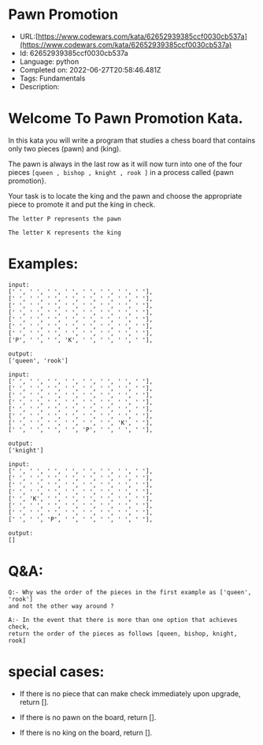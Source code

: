 # Pawn Promotion

 - URL:[https://www.codewars.com/kata/62652939385ccf0030cb537a](https://www.codewars.com/kata/62652939385ccf0030cb537a)
 - Id: 62652939385ccf0030cb537a
 - Language: python
 - Completed on: 2022-06-27T20:58:46.481Z
 - Tags: Fundamentals
 - Description:
# Welcome To Pawn Promotion Kata.


In this kata you will write a program that studies a chess board
that contains only two pieces (pawn) and (king).

The pawn is always in the last row
as it will now turn into one of the four pieces
```[queen , bishop , knight , rook ]``` in a process called {pawn promotion}.

Your task is to locate the king and the pawn and choose the appropriate piece
to promote it and put the king in check.

```The letter P represents the pawn```

```The letter K represents the king```

# Examples:
```
input:
[' ', ' ', ' ', ' ', ' ', ' ', ' ', ' '],
[' ', ' ', ' ', ' ', ' ', ' ', ' ', ' '],
[' ', ' ', ' ', ' ', ' ', ' ', ' ', ' '],
[' ', ' ', ' ', ' ', ' ', ' ', ' ', ' '],
[' ', ' ', ' ', ' ', ' ', ' ', ' ', ' '],
[' ', ' ', ' ', ' ', ' ', ' ', ' ', ' '],
[' ', ' ', ' ', ' ', ' ', ' ', ' ', ' '],
['P', ' ', ' ', 'K', ' ', ' ', ' ', ' '],

output:
['queen', 'rook']
```
```
input:
[' ', ' ', ' ', ' ', ' ', ' ', ' ', ' '],
[' ', ' ', ' ', ' ', ' ', ' ', ' ', ' '],
[' ', ' ', ' ', ' ', ' ', ' ', ' ', ' '],
[' ', ' ', ' ', ' ', ' ', ' ', ' ', ' '],
[' ', ' ', ' ', ' ', ' ', ' ', ' ', ' '],
[' ', ' ', ' ', ' ', ' ', ' ', ' ', ' '],
[' ', ' ', ' ', ' ', ' ', ' ', 'K', ' '],
[' ', ' ', ' ', ' ', 'P', ' ', ' ', ' '],

output:
['knight']
```

```
input:
[' ', ' ', ' ', ' ', ' ', ' ', ' ', ' '],
[' ', ' ', ' ', ' ', ' ', ' ', ' ', ' '],
[' ', ' ', ' ', ' ', ' ', ' ', ' ', ' '],
[' ', ' ', ' ', ' ', ' ', ' ', ' ', ' '],
[' ', 'K', ' ', ' ', ' ', ' ', ' ', ' '],
[' ', ' ', ' ', ' ', ' ', ' ', ' ', ' '],
[' ', ' ', ' ', ' ', ' ', ' ', ' ', ' '],
[' ', ' ', 'P', ' ', ' ', ' ', ' ', ' '],

output:
[]
```

# Q&A:
```
Q:- Why was the order of the pieces in the first example as ['queen', 'rook']
and not the other way around ?
```
```
A:- In the event that there is more than one option that achieves check,
return the order of the pieces as follows [queen, bishop, knight, rook]
```

# special cases:

- If there is no piece that can make check immediately upon upgrade, return [].

- If there is no pawn on the board, return [].

- If there is no king on the board, return [].
